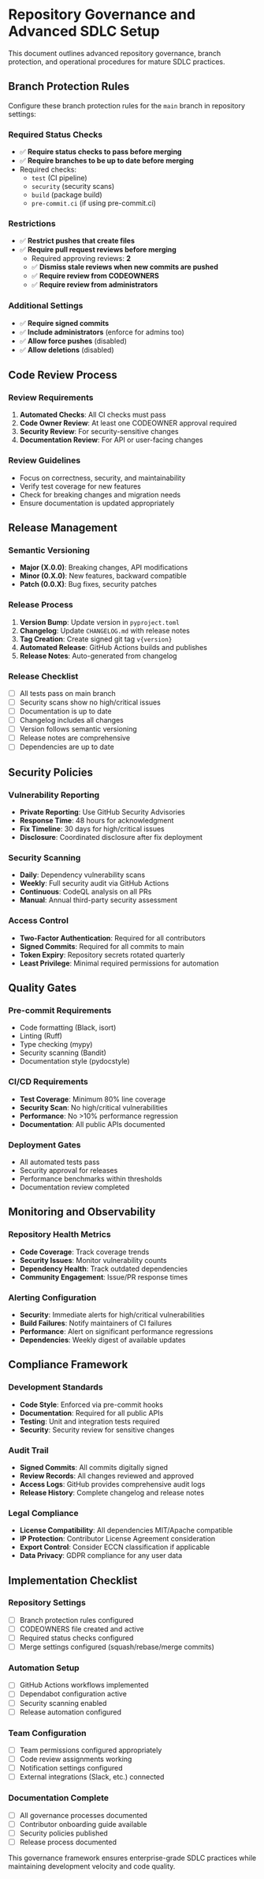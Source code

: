 # Repository Governance and Advanced SDLC Setup

This document outlines advanced repository governance, branch protection, and operational procedures for mature SDLC practices.

## Branch Protection Rules

Configure these branch protection rules for the `main` branch in repository settings:

### Required Status Checks
- ✅ **Require status checks to pass before merging**
- ✅ **Require branches to be up to date before merging**
- Required checks:
  - `test` (CI pipeline)
  - `security` (security scans)
  - `build` (package build)
  - `pre-commit.ci` (if using pre-commit.ci)

### Restrictions
- ✅ **Restrict pushes that create files**
- ✅ **Require pull request reviews before merging**
  - Required approving reviews: **2**
  - ✅ **Dismiss stale reviews when new commits are pushed**
  - ✅ **Require review from CODEOWNERS**
  - ✅ **Require review from administrators**

### Additional Settings
- ✅ **Require signed commits**
- ✅ **Include administrators** (enforce for admins too)
- ✅ **Allow force pushes** (disabled)
- ✅ **Allow deletions** (disabled)

## Code Review Process

### Review Requirements
1. **Automated Checks**: All CI checks must pass
2. **Code Owner Review**: At least one CODEOWNER approval required
3. **Security Review**: For security-sensitive changes
4. **Documentation Review**: For API or user-facing changes

### Review Guidelines
- Focus on correctness, security, and maintainability
- Verify test coverage for new features
- Check for breaking changes and migration needs
- Ensure documentation is updated appropriately

## Release Management

### Semantic Versioning
- **Major (X.0.0)**: Breaking changes, API modifications
- **Minor (0.X.0)**: New features, backward compatible
- **Patch (0.0.X)**: Bug fixes, security patches

### Release Process
1. **Version Bump**: Update version in `pyproject.toml`
2. **Changelog**: Update `CHANGELOG.md` with release notes
3. **Tag Creation**: Create signed git tag `v{version}`
4. **Automated Release**: GitHub Actions builds and publishes
5. **Release Notes**: Auto-generated from changelog

### Release Checklist
- [ ] All tests pass on main branch
- [ ] Security scans show no high/critical issues
- [ ] Documentation is up to date
- [ ] Changelog includes all changes
- [ ] Version follows semantic versioning
- [ ] Release notes are comprehensive
- [ ] Dependencies are up to date

## Security Policies

### Vulnerability Reporting
- **Private Reporting**: Use GitHub Security Advisories
- **Response Time**: 48 hours for acknowledgment
- **Fix Timeline**: 30 days for high/critical issues
- **Disclosure**: Coordinated disclosure after fix deployment

### Security Scanning
- **Daily**: Dependency vulnerability scans
- **Weekly**: Full security audit via GitHub Actions
- **Continuous**: CodeQL analysis on all PRs
- **Manual**: Annual third-party security assessment

### Access Control
- **Two-Factor Authentication**: Required for all contributors
- **Signed Commits**: Required for all commits to main
- **Token Expiry**: Repository secrets rotated quarterly
- **Least Privilege**: Minimal required permissions for automation

## Quality Gates

### Pre-commit Requirements
- Code formatting (Black, isort)
- Linting (Ruff)
- Type checking (mypy)
- Security scanning (Bandit)
- Documentation style (pydocstyle)

### CI/CD Requirements
- **Test Coverage**: Minimum 80% line coverage
- **Security Scan**: No high/critical vulnerabilities
- **Performance**: No >10% performance regression
- **Documentation**: All public APIs documented

### Deployment Gates
- All automated tests pass
- Security approval for releases
- Performance benchmarks within thresholds
- Documentation review completed

## Monitoring and Observability

### Repository Health Metrics
- **Code Coverage**: Track coverage trends
- **Security Issues**: Monitor vulnerability counts
- **Dependency Health**: Track outdated dependencies
- **Community Engagement**: Issue/PR response times

### Alerting Configuration
- **Security**: Immediate alerts for high/critical vulnerabilities
- **Build Failures**: Notify maintainers of CI failures
- **Performance**: Alert on significant performance regressions
- **Dependencies**: Weekly digest of available updates

## Compliance Framework

### Development Standards
- **Code Style**: Enforced via pre-commit hooks
- **Documentation**: Required for all public APIs
- **Testing**: Unit and integration tests required
- **Security**: Security review for sensitive changes

### Audit Trail
- **Signed Commits**: All commits digitally signed
- **Review Records**: All changes reviewed and approved
- **Access Logs**: GitHub provides comprehensive audit logs
- **Release History**: Complete changelog and release notes

### Legal Compliance
- **License Compatibility**: All dependencies MIT/Apache compatible
- **IP Protection**: Contributor License Agreement consideration
- **Export Control**: Consider ECCN classification if applicable
- **Data Privacy**: GDPR compliance for any user data

## Implementation Checklist

### Repository Settings
- [ ] Branch protection rules configured
- [ ] CODEOWNERS file created and active
- [ ] Required status checks configured
- [ ] Merge settings configured (squash/rebase/merge commits)

### Automation Setup
- [ ] GitHub Actions workflows implemented
- [ ] Dependabot configuration active
- [ ] Security scanning enabled
- [ ] Release automation configured

### Team Configuration
- [ ] Team permissions configured appropriately
- [ ] Code review assignments working
- [ ] Notification settings configured
- [ ] External integrations (Slack, etc.) connected

### Documentation Complete
- [ ] All governance processes documented
- [ ] Contributor onboarding guide available
- [ ] Security policies published
- [ ] Release process documented

This governance framework ensures enterprise-grade SDLC practices while maintaining development velocity and code quality.